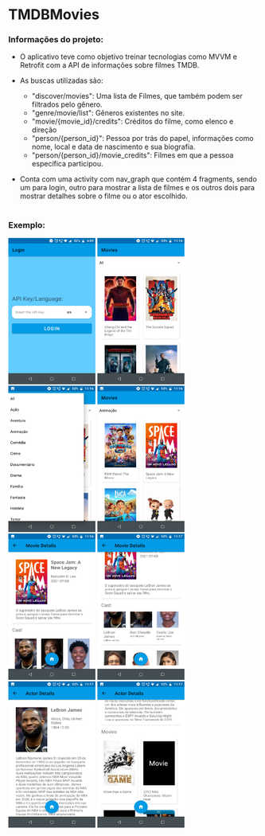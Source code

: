 # TMDBMovies

<h3>Informações do projeto:</h2>

- O aplicativo teve como objetivo treinar tecnologias como MVVM e Retrofit com a API de informações sobre filmes TMDB. 

- As buscas utilizadas são: 
  - "discover/movies": Uma lista de Filmes, que também podem ser filtrados pelo gênero.
  - "genre/movie/list": Gêneros existentes no site.
  - "movie/{movie_id}/credits": Créditos do filme, como elenco e direção
  - "person/{person_id}": Pessoa por trás do papel, informações como nome, local e data de nascimento e sua biografia.
  - "person/{person_id}/movie_credits": Filmes em que a pessoa específica participou. 
  
- Conta com uma activity com nav_graph que contém 4 fragments, sendo um para login, outro para mostrar a lista de filmes
e os outros dois para mostrar detalhes sobre o filme ou o ator escolhido.

#

<h3>Exemplo:</h2>
<div style="display: inline_block">
  <img src="https://github.com/Refluenchai/TMDBMovies/blob/main/images/examples/tmdbmoviesexample01.png" width="175" height="294">  
  <img src="https://github.com/Refluenchai/TMDBMovies/blob/main/images/examples/tmdbmoviesexample02.png" width="175" height="294">  
  <img src="https://github.com/Refluenchai/TMDBMovies/blob/main/images/examples/tmdbmoviesexample03.png" width="175" height="294">  
  <img src="https://github.com/Refluenchai/TMDBMovies/blob/main/images/examples/tmdbmoviesexample04.png" width="175" height="294">  
  <img src="https://github.com/Refluenchai/TMDBMovies/blob/main/images/examples/tmdbmoviesexample05.png" width="175" height="294">  
  <img src="https://github.com/Refluenchai/TMDBMovies/blob/main/images/examples/tmdbmoviesexample06.png" width="175" height="294">  
  <img src="https://github.com/Refluenchai/TMDBMovies/blob/main/images/examples/tmdbmoviesexample07.png" width="175" height="294">  
  <img src="https://github.com/Refluenchai/TMDBMovies/blob/main/images/examples/tmdbmoviesexample08.png" width="175" height="294">  
</div>
